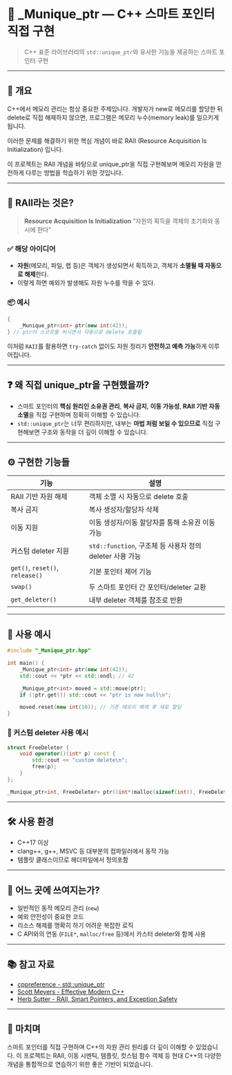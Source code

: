 # 🧠 _Munique_ptr — C++ 스마트 포인터 직접 구현

> C++ 표준 라이브러리의 `std::unique_ptr`와 유사한 기능을 제공하는 스마트 포인터 구현

---

## 📌 개요

C++에서 메모리 관리는 항상 중요한 주제입니다.
개발자가 new로 메모리를 할당한 뒤 delete로 직접 해제하지 않으면, 프로그램은 메모리 누수(memory leak)를 일으키게 됩니다.

이러한 문제를 해결하기 위한 핵심 개념이 바로 RAII (Resource Acquisition Is Initialization) 입니다.

이 프로젝트는 RAII 개념을 바탕으로 unique_ptr을 직접 구현해보며 메모리 자원을 안전하게 다루는 방법을 학습하기 위한 것입니다.

---

## 📜 RAII라는 것은?

> **Resource Acquisition Is Initialization**
"자원의 획득을 객체의 초기화와 동시에 한다"

### ✅ 해당 아이디어

- **자원**(메모리, 파일, 랩 등)은 객체가 생성되면서 획득하고, 객체가 **소멸될 때 자동으로 해제**한다.
- 이렇게 하면 예외가 발생해도 자원 누수를 막을 수 있다.

### 📦 예시

```cpp
{
    _Munique_ptr<int> ptr(new int(42));
} // ptr이 스코프를 버시면서 자동으로 delete 호출됨
```

이처럼 `RAII`를 활용하면 `try-catch` 없이도 자원 정리가 **안전하고 예측 가능**하게 이루어집니다.

---

## ❓ 왜 직접 unique_ptr을 구현했을까?

- 스마트 포인터의 **핵심 원리인 소유권 관리**, **복사 금지**, **이동 가능성**, **RAII 기반 자동 소멸**을 직접 구현하며 정확히 이해할 수 있습니다.
- `std::unique_ptr`는 너무 편리하지만, 내부는 **마법 처럼 보일 수 있으므로** 직접 구현해보면 구조와 동작을 더 깊이 이해할 수 있습니다.

---

## ⚙️ 구현한 기능들

| 기능                     | 설명 |
|--------------------------|------|
| RAII 기반 자원 해제       | 객체 소멸 시 자동으로 delete 호출 |
| 복사 금지                | 복사 생성자/할당자 삭제 |
| 이동 지원                | 이동 생성자/이동 할당자를 통해 소유권 이동 가능 |
| 커스텀 deleter 지원       | `std::function`, 구조체 등 사용자 정의 deleter 사용 가능 |
| `get()`, `reset()`, `release()` | 기본 포인터 제어 기능 |
| `swap()`                 | 두 스마트 포인터 간 포인터/deleter 교환 |
| `get_deleter()`          | 내부 deleter 객체를 참조로 반환 |

---

## 🚪 사용 예시

```cpp
#include "_Munique_ptr.hpp"

int main() {
    _Munique_ptr<int> ptr(new int(42));
    std::cout << *ptr << std::endl; // 42

    _Munique_ptr<int> moved = std::move(ptr);
    if (!ptr.get()) std::cout << "ptr is now null\n";

    moved.reset(new int(10)); // 기존 메모리 해제 후 새로 할당
}
```

### 🔄 커스텀 deleter 사용 예시

```cpp
struct FreeDeleter {
    void operator()(int* p) const {
        std::cout << "custom delete\n";
        free(p);
    }
};

_Munique_ptr<int, FreeDeleter> ptr((int*)malloc(sizeof(int)), FreeDeleter{});
```

---

## 🛠️ 사용 환경

- C++17 이상
- clang++, g++, MSVC 등 대부분의 컴파일러에서 동작 가능
- 템플릿 클래스이므로 헤더파일에서 정의포함

---

## 🧰 어느 곳에 쓰여지는가?

- 일반적인 동적 메모리 관리 (`new`)
- 예외 안전성이 중요한 코드
- 리소스 해제를 명확히 하기 어려운 복잡한 로직
- C API와의 연동 (`FILE*`, `malloc/free` 등)에서 카스터 deleter와 함께 사용

---

## 📚 참고 자료

- [cppreference - std::unique_ptr](https://en.cppreference.com/w/cpp/memory/unique_ptr)
- [Scott Meyers - Effective Modern C++](https://www.oreilly.com/library/view/effective-modern-c/9781491908419/)
- [Herb Sutter - RAII, Smart Pointers, and Exception Safety](https://herbsutter.com/)

---

## 🔖 마치며

스마트 포인터를 직접 구현하며 C++의 자원 관리 원리를 더 깊이 이해할 수 있었습니다.
이 프로젝트는 RAII, 이동 시멘틱, 템플릿, 컷스텀 함수 객체 등 현대 C++의 다양한 개념을 통합적으로 연습하기 위한 좋은 기반이 되었습니다.



